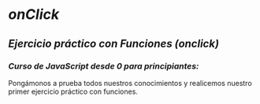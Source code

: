 # **_onClick_**

## **_Ejercicio práctico con Funciones (onclick)_**

### **_Curso de JavaScript desde 0 para principiantes:_**
Pongámonos a prueba todos nuestros conocimientos y realicemos nuestro primer ejercicio práctico con funciones.

